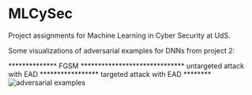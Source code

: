 # MLCySec
Project assignments for Machine Learning in Cyber Security at UdS.

Some visualizations of adversarial examples for DNNs from project 2:

************** FGSM ******************************  untargeted attack with EAD ***************** targeted attack with EAD ********
![adversarial examples](https://github.com/skripniuk/MLCySec/blob/master/pics/download.png)
